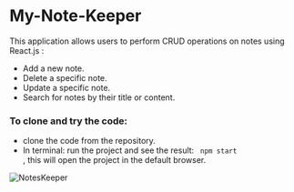 # My-Note-Keeper

This application allows users to perform CRUD operations on notes using React.js :

- Add a new note.
- Delete a specific note.
- Update a specific note.
- Search for notes by their title or content.

### To clone and try the code:

- clone the code from the repository.
- In terminal:
  run the project and see the result: <code> npm start </code> , this will open the project in the default browser.

![NotesKeeper](https://github.com/Nama-Salameh/My-Note-Keeper/assets/92352860/40ef1bc0-0c23-4993-87f8-81ff4ee0f837)
